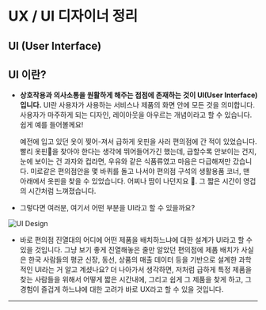 # UX / UI 디자이너 정리

## UI (User Interface)

## UI 이란?

- **상호작용과 의사소통을 원활하게 해주는 접점에 존재하는 것이 UI(User Interface)입니다.** UI란 사용자가 사용하는 서비스나 제품의 화면 안에 모든 것을 의미합니다. 사용자가 마주하게 되는 디자인, 레이아웃을 아우르는 개념이라고 할 수 있습니다. 쉽게 예를 들어볼께요!

    예전에 입고 있던 옷이 찢어-져서 급하게 옷핀을 사러 편의점에 간 적이 있었습니다. 빨리 옷핀🧷을 찾아야 한다는 생각에 뛰어들어가긴 했는데, 급할수록 안보이는 건지, 눈에 보이는 건 과자와 컵라면, 우유와 같은 식품류였고 마음은 다급해져만 갔습니다. 미로같은 편의점안을 몇 바퀴를 돌고 나서야 편의점 구석의 생활용품 코너, 맨 아래에서 옷핀을 찾을 수 있었습니다. 어찌나 땀이 나던지요 🥵. 그 짧은 시간이 영겁의 시간처럼 느껴졌습니다.

- 그렇다면 여러분, 여기서 어떤 부분을 UI라고 할 수 있을까요?

![UI Design](https://modulabs.co.kr/wp-content/uploads/2022/11/korean_cvs_1-1024x682.jpg)

- 바로 편의점 진열대의 어디에 어떤 제품을 배치하느냐에 대한 설계가 UI라고 할 수 있을 것입니다. 그냥 보기 좋게 진열해놓은 줄만 알았던 편의점에 제품 배치가 사실은 한국 사람들의 평균 신장, 동선, 상품의 매출 데이터 등을 기반으로 설계한 과학적인 UI라는 거 알고 계셨나요? 더 나아가서 생각하면, 저처럼 급하게 특정 제품을 찾는 사람들을 위해서 어떻게 짧은 시간내에, 그리고 쉽게 그 제품을 찾게 하고, 그 경험이 즐겁게 하느냐에 대한 고려가 바로 UX라고 할 수 있을 것입니다.

---
